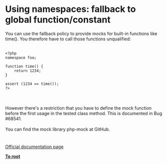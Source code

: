 # Using namespaces: fallback to global function/constant



You can use the fallback policy to provide mocks for built-in functions like time(). You therefore have to call those functions unqualified:<br><br>

```
<?php
namespace foo;

function time() {
    return 1234;
}

assert (1234 == time());
?>
```
<br><br>However there&apos;s a restriction that you have to define the mock function before the first usage in the tested class method. This is documented in Bug #68541.<br><br>You can find the mock library php-mock at GitHub.  

#

[Official documentation page](https://www.php.net/manual/en/language.namespaces.fallback.php)

**[To root](/README.md)**